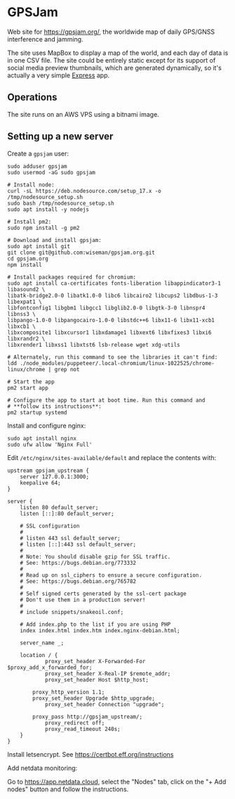 # GPSJam

Web site for https://gpsjam.org/, the worldwide map of daily GPS/GNSS
interference and jamming.

The site uses MapBox to display a map of the world, and each day of data is in
one CSV file. The site could be entirely static except for its support of social
media preview thumbnails, which are generated dynamically, so it's actually a
very simple [Express](https://expressjs.com) app.

## Operations

The site runs on an AWS VPS using a bitnami image.


## Setting up a new server

Create a `gpsjam` user:

```
sudo adduser gpsjam
sudo usermod -aG sudo gpsjam
```


```
# Install node:
curl -sL https://deb.nodesource.com/setup_17.x -o /tmp/nodesource_setup.sh
sudo bash /tmp/nodesource_setup.sh
sudo apt install -y nodejs

# Install pm2:
sudo npm install -g pm2

# Download and install gpsjam:
sudo apt install git
git clone git@github.com:wiseman/gpsjam.org.git
cd gpsjam.org
npm install

# Install packages required for chromium:
sudo apt install ca-certificates fonts-liberation libappindicator3-1 libasound2 \
libatk-bridge2.0-0 libatk1.0-0 libc6 libcairo2 libcups2 libdbus-1-3 libexpat1 \
libfontconfig1 libgbm1 libgcc1 libglib2.0-0 libgtk-3-0 libnspr4 libnss3 \
libpango-1.0-0 libpangocairo-1.0-0 libstdc++6 libx11-6 libx11-xcb1 libxcb1 \
libxcomposite1 libxcursor1 libxdamage1 libxext6 libxfixes3 libxi6 libxrandr2 \
libxrender1 libxss1 libxtst6 lsb-release wget xdg-utils

# Alternately, run this command to see the libraries it can't find:
ldd ./node_modules/puppeteer/.local-chromium/linux-1022525/chrome-linux/chrome | grep not

# Start the app
pm2 start app

# Configure the app to start at boot time. Run this command and
# **follow its instructions**:
pm2 startup systemd
```

Install and configure nginx:
```
sudo apt install nginx
sudo ufw allow 'Nginx Full'
```

Edit `/etc/nginx/sites-available/default` and replace the contents with:
```
upstream gpsjam_upstream {
    server 127.0.0.1:3000;
    keepalive 64;
}

server {
	listen 80 default_server;
	listen [::]:80 default_server;

	# SSL configuration
	#
	# listen 443 ssl default_server;
	# listen [::]:443 ssl default_server;
	#
	# Note: You should disable gzip for SSL traffic.
	# See: https://bugs.debian.org/773332
	#
	# Read up on ssl_ciphers to ensure a secure configuration.
	# See: https://bugs.debian.org/765782
	#
	# Self signed certs generated by the ssl-cert package
	# Don't use them in a production server!
	#
	# include snippets/snakeoil.conf;

	# Add index.php to the list if you are using PHP
	index index.html index.htm index.nginx-debian.html;

	server_name _;

	location / {
	    	proxy_set_header X-Forwarded-For $proxy_add_x_forwarded_for;
	        proxy_set_header X-Real-IP $remote_addr;
	    	proxy_set_header Host $http_host;

		proxy_http_version 1.1;
		proxy_set_header Upgrade $http_upgrade;
    		proxy_set_header Connection "upgrade";

		proxy_pass http://gpsjam_upstream/;
    		proxy_redirect off;
    		proxy_read_timeout 240s;
	}
}
```

Install letsencrypt. See https://certbot.eff.org/instructions


Add netdata monitoring:

Go to https://app.netdata.cloud, select the "Nodes" tab, click on the "+ Add
nodes" button and follow the instructions.